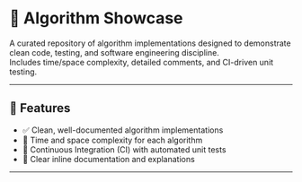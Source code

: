 # 🧠 Algorithm Showcase

A curated repository of algorithm implementations designed to demonstrate clean code, testing, and software engineering discipline.  
Includes time/space complexity, detailed comments, and CI-driven unit testing.

---

## 🚀 Features

- ✅ Clean, well-documented algorithm implementations  
- 🧩 Time and space complexity for each algorithm  
- 🧪 Continuous Integration (CI) with automated unit tests  
- 💬 Clear inline documentation and explanations     

---
